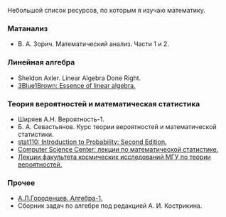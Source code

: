 Небольшой список ресурсов, по которым я изучаю математику.

### Матанализ
- В. А. Зорич. Математический анализ. Части 1 и 2.

### Линейная алгебра
- Sheldon Axler. Linear Algebra Done Right.
- <a target="_blank" href="https://www.youtube.com/watch?v=fNk_zzaMoSs&list=PLZHQObOWTQDPD3MizzM2xVFitgF8hE_ab">3Blue1Brown: Essence of linear algebra.</a>

### Теория вероятностей и математическая статистика
- Ширяев А.Н. Вероятность-1.
- Б. А. Севастьянов. Курс теории вероятностей и математической статистики.
- <a target="_blank" href="https://projects.iq.harvard.edu/stat110/home">stat110: Introduction to Probability: Second Edition.</a>
- <a target="_blank" href="https://www.youtube.com/watch?v=l3k0YcONPxg&list=PLlb7e2G7aSpRIiB5S5ld-3nxxVAH5cyAc">Computer Science Center: лекции по математической статистике.</a>
- <a target="_blank" href="https://cosmos.msu.ru/sites/default/files/inline-files/%D0%9B%D0%B5%D0%BA%D1%86%D0%B8%D0%B8%20%D1%82%D0%B5%D0%BE%D1%80%D0%B8%D1%8F%20%D0%B2%D0%B5%D1%80%D0%BE%D1%8F%D1%82%D0%BD%D0%BE%D1%81%D1%82%D0%B5%D0%B9%202019.pdf">Лекции факультета космических исследований МГУ по теории вероятностей.</a>

### Прочее
- <a target="_blank" href="http://gorod.bogomolov-lab.ru/ps/stud/geom_ru/2122/list.html">А.Л.Городенцев. Алгебра-1.</a>
- Сборник задач по алгебре под редакцией А. И. Кострикина.
